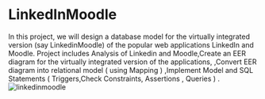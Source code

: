 # LinkedInMoodle
In this project, we will design a database model for the virtually integrated version (say LinkedinMoodle) of the popular web applications LinkedIn and Moodle.
Project includes Analysis of Linkedin and Moodle,Create an EER diagram for the virtually integrated version of the applications, ,Convert EER diagram into relational model ( using Mapping ) ,Implement Model and SQL Statements ( Triggers,Check Constraints, Assertions , Queries ) .
![linkedinmoodle](https://user-images.githubusercontent.com/82888052/158073018-b4f512ac-0b46-4976-8e0d-473ba86215da.jpg)
